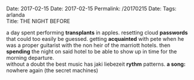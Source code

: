 Date: 2017-02-15
Date: 2017-02-15
Permalink: /20170215
Date: 
Tags: arlanda  
Title: THE NIGHT BEFORE  
  
a day spent performing **transplants** in apples. resetting cloud **passwords** that could too easily be guessed. getting **acquainted** with pete when he was a proper guitarist with the non heir of the marriott hotels. then **spending** the night on said hotel to be able to show up in time for the morning departure.  
without a doubt the best music has jaki liebezeit **rythm** patterns.
**a song:** nowhere again (the secret machines)  
